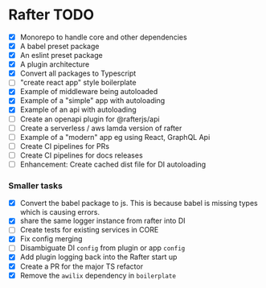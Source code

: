 # Rafter TODO

- [x] Monorepo to handle core and other dependencies
- [x] A babel preset package
- [x] An eslint preset package
- [x] A plugin architecture
- [x] Convert all packages to Typescript
- [ ] "create react app" style boilerplate
- [x] Example of middleware being autoloaded
- [x] Example of a "simple" app with autoloading
- [x] Example of an api with autoloading
- [ ] Create an openapi plugin for @rafterjs/api
- [ ] Create a serverless / aws lamda version of rafter
- [ ] Example of a "modern" app eg using React, GraphQL Api
- [ ] Create CI pipelines for PRs
- [ ] Create CI pipelines for docs releases
- [ ] Enhancement: Create cached dist file for DI autoloading

### Smaller tasks

- [x] Convert the babel package to js. This is because babel is missing types which is causing errors.
- [x] share the same logger instance from rafter into DI
- [ ] Create tests for existing services in CORE
- [x] Fix config merging
- [ ] Disambiguate DI `config` from plugin or app `config`
- [x] Add plugin logging back into the Rafter start up
- [x] Create a PR for the major TS refactor
- [x] Remove the `awilix` dependency in `boilerplate`
